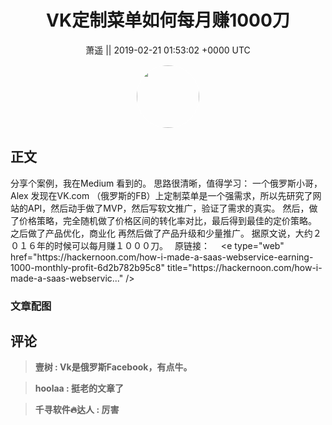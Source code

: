 <h1 align="center">VK定制菜单如何每月赚1000刀</h1>




<p align="center">
    <a>萧遥 || 2019-02-21 01:53:02 &#43;0000 UTC</a>
</p>

<div align="center">
    <img src="https://images.zsxq.com/FsurLbkQq-G5zJLVU_S_SdwHVTGO?e=1590940799&amp;token=kIxbL07-8jAj8w1n4s9zv64FuZZNEATmlU_Vm6zD:GJqgfNiwftE-_9zwPTPFtbImT2s=" width="100" height="100" style="border:1px solid;border-radius:50%; color:#ffffff"/>
</div>




## 正文

<div>
分享个案例，我在Medium 看到的。 思路很清晰，值得学习： 
一个俄罗斯小哥，Alex 发现在VK.com （俄罗斯的FB）上定制菜单是一个强需求，所以先研究了网站的API，然后动手做了MVP，然后写软文推广，验证了需求的真实。 
然后，做了价格策略，完全随机做了价格区间的转化率对比，最后得到最佳的定价策略。 
之后做了产品优化，商业化
再然后做了产品升级和少量推广。
据原文说，大约２０１６年的时候可以每月赚１０００刀。　
原链接：　
&lt;e type=&#34;web&#34; href=&#34;https://hackernoon.com/how-i-made-a-saas-webservice-earning-1000-monthly-profit-6d2b782b95c8&#34; title=&#34;https://hackernoon.com/how-i-made-a-saas-webservic...&#34; /&gt;
</div>

### 文章配图

<div class="image" align="center">

</div>


## 评论

<div align="left">
<div>

<blockquote >
<span> <strong>壹树 : Vk是俄罗斯Facebook，有点牛。 </strong></span>
</blockquote>

<blockquote >
<span> <strong>hoolaa : 挺老的文章了 </strong></span>
</blockquote>

<blockquote >
<span> <strong>千寻软件🔥达人 : 厉害 </strong></span>
</blockquote>

</div>
</div>